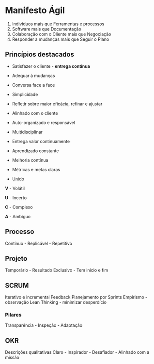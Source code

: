 # Manifesto Ágil

1. Indivíduos mais que Ferramentas e processos
2. Software mais que Documentação
3. Colaboração com o Cliente mais que Negociação
4. Responder a mudanças mais que Seguir o Plano

## Princípios destacados

- Satisfazer o cliente - **entrega contínua**
- Adequar à mudanças
- Conversa face a face
- Simplicidade
- Refletir sobre maior eficácia, refinar e ajustar

- Alinhado com o cliente
- Auto-organizado e responsável
- Multidisciplinar
- Entrega valor continuamente
- Aprendizado constante
- Melhoria contínua
- Métricas e metas claras
- Unido

**V** - Volátil

**U** - Incerto

**C** - Complexo

**A** - Ambíguo

## Processo

Contínuo - Replicável - Repetitivo

## Projeto

Temporário - Resultado Exclusivo - Tem início e fim

## SCRUM

Iterativo e incremental
Feedback
Planejamento por Sprints
Empirismo - observação
Lean Thinking - minimizar desperdício

### Pilares

Transparência - Inspeção - Adaptação

## OKR

Descrições qualitativas
Claro - Inspirador - Desafiador - Alinhado com a missão
